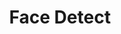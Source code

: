 ---
layout: page
title: Face Detect
description: A face detector based on the Viola Jones algorth that uses Haar
            features, integral images and adaboost training.
img: /assets/img/project-images/face_detection.png
importance: 2
redirect: '/projects'
category: Work
---